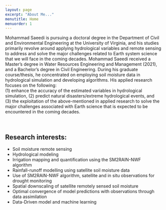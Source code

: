 ```yaml
---
layout: page
excerpt: "About Me..."
menutitle: Home
menuorder: 1
---
```


Mohammad Saeedi is pursuing a doctoral degree in the Department of Civil and Environmental Engineering at the University of Virginia, and his studies primarily revolve around applying hydrological variables and remote sensing to address and solve the major challenges related to Earth system science that we will face in the coming decades. 
Mohammad Saeedi received a Master’s degree in Water Resources Engineering and Management (2021), and a Bachelor’s degree in Civil Engineering. During his graduate course/thesis, he concentrated on employing soil moisture data in hydrological simulation and developing algorithms.
His applied research focuses on the following:<br/> 
(1) enhance the accuracy of the estimated variables in hydrological simulation, (2) predict natural disasters/extreme hydrological events, and (3) the exploitation of the above-mentioned in applied research to solve the major challenges associated with Earth science that is expected to be encountered in the coming decades. <br/>

<br/>

## Research interests:

-	Soil moisture remote sensing
- Hydrological modeling
- Irrigation mapping and quantification using the SM2RAIN-NWF algorithm
- Rainfall-runoff modelling using satellite soil moisture data
- Use of SM2RAIN-NWF algorithm, satellite and in situ observations for drought monitoring
- Spatial downscaling of satellite remotely sensed soil moisture
- Optimal convergence of model predictions with observations through data assimilation
- Data-Driven model and machine learning

